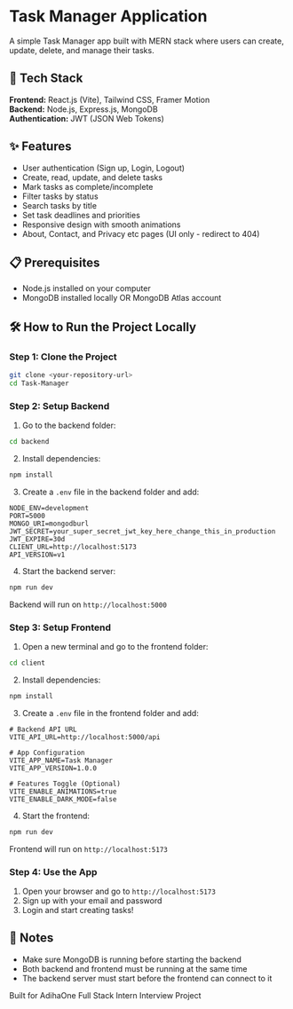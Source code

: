 # Task Manager Application

A simple Task Manager app built with MERN stack where users can create, update, delete, and manage their tasks.

## 🚀 Tech Stack

**Frontend:** React.js (Vite), Tailwind CSS, Framer Motion  
**Backend:** Node.js, Express.js, MongoDB  
**Authentication:** JWT (JSON Web Tokens)

## ✨ Features

- User authentication (Sign up, Login, Logout)
- Create, read, update, and delete tasks
- Mark tasks as complete/incomplete
- Filter tasks by status
- Search tasks by title
- Set task deadlines and priorities
- Responsive design with smooth animations
- About, Contact, and Privacy etc pages (UI only - redirect to 404)

## 📋 Prerequisites

- Node.js installed on your computer
- MongoDB installed locally OR MongoDB Atlas account

## 🛠️ How to Run the Project Locally

### Step 1: Clone the Project
```bash
git clone <your-repository-url>
cd Task-Manager
```

### Step 2: Setup Backend

1. Go to the backend folder:
```bash
cd backend
```

2. Install dependencies:
```bash
npm install
```

3. Create a `.env` file in the backend folder and add:
```env
NODE_ENV=development
PORT=5000
MONGO_URI=mongodburl
JWT_SECRET=your_super_secret_jwt_key_here_change_this_in_production
JWT_EXPIRE=30d
CLIENT_URL=http://localhost:5173
API_VERSION=v1
```

4. Start the backend server:
```bash
npm run dev
```

Backend will run on `http://localhost:5000`

### Step 3: Setup Frontend

1. Open a new terminal and go to the frontend folder:
```bash
cd client
```

2. Install dependencies:
```bash
npm install
```

3. Create a `.env` file in the frontend folder and add:
```env
# Backend API URL
VITE_API_URL=http://localhost:5000/api

# App Configuration
VITE_APP_NAME=Task Manager
VITE_APP_VERSION=1.0.0

# Features Toggle (Optional)
VITE_ENABLE_ANIMATIONS=true
VITE_ENABLE_DARK_MODE=false
```

4. Start the frontend:
```bash
npm run dev
```

Frontend will run on `http://localhost:5173`

### Step 4: Use the App

1. Open your browser and go to `http://localhost:5173`
2. Sign up with your email and password
3. Login and start creating tasks!

## 📝 Notes

- Make sure MongoDB is running before starting the backend
- Both backend and frontend must be running at the same time
- The backend server must start before the frontend can connect to it


Built for AdihaOne Full Stack Intern Interview Project
